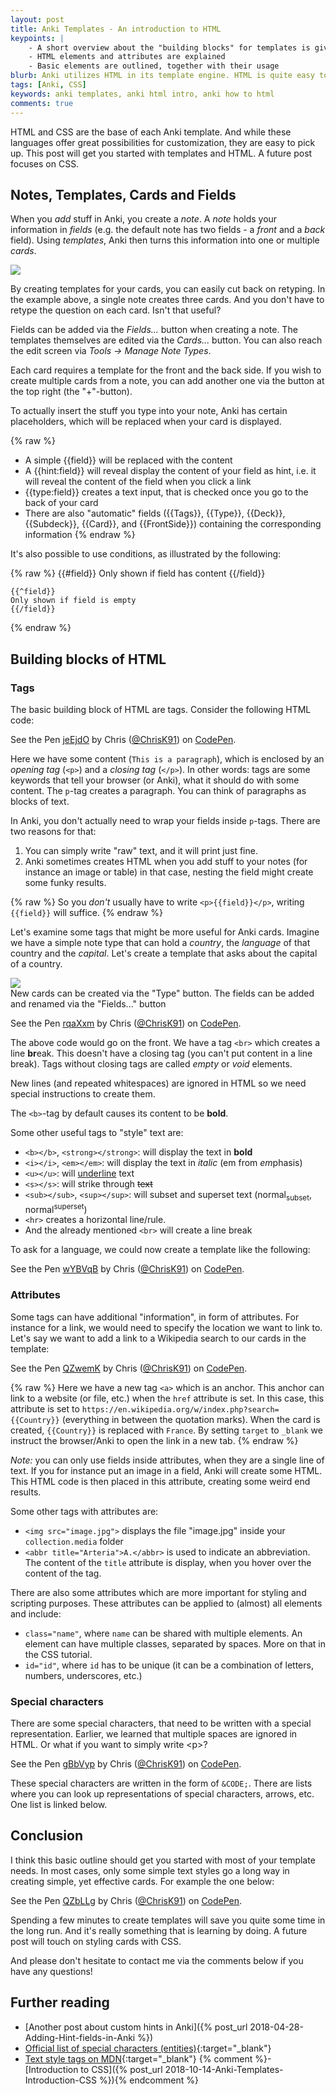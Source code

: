 ```yaml
---
layout: post
title: Anki Templates - An introduction to HTML
keypoints: | 
    - A short overview about the "building blocks" for templates is given
    - HTML elements and attributes are explained
    - Basic elements are outlined, together with their usage
blurb: Anki utilizes HTML in its template engine. HTML is quite easy to pick up, and a basic understanding will get you started in improving your Anki templates right away!
tags: [Anki, CSS]
keywords: anki templates, anki html intro, anki how to html
comments: true
---
```


HTML and CSS are the base of each Anki template. And while these languages offer great possibilities for customization, they are easy to pick up. This post will get you started with templates and HTML. A future post focuses on CSS.

## Notes, Templates, Cards and Fields

When you *add* stuff in Anki, you create a _note_. A _note_ holds your information in _fields_ (e.g. the default note has two fields - a _front_ and a _back_ field). Using _templates_, Anki then turns this information into one or multiple _cards_.

<div class="grid-x align-center text-center">
    <div class="cell large-10">
        <div class="card">
            <img src="/images/anki_html/chart1.png">
        </div>
    </div>
</div>

By creating templates for your cards, you can easily cut back on retyping. In the example above, a single note creates three cards. And you don't have to retype the question on each card. Isn't that useful?

Fields can be added via the *Fields...* button when creating a note. The templates themselves are edited via the *Cards...* button. You can also reach the edit screen via *Tools &rarr; Manage Note Types*.

Each card requires a template for the front and the back side. If you wish to create multiple cards from a note, you can add another one via the button at the top right (the "+"-button).

To actually insert the stuff you type into your note, Anki has certain placeholders, which will be replaced when your card is displayed.

{% raw %}
- A simple {{field}} will be replaced with the content
- A {{hint:field}} will reveal display the content of your field as hint, i.e. it will reveal the content of the field when you click a link
- {{type:field}} creates a text input, that is checked once you go to the back of your card
- There are also "automatic" fields ({{Tags}}, {{Type}}, {{Deck}}, {{Subdeck}}, {{Card}}, and {{FrontSide}}) containing the corresponding information
{% endraw %}

It's also possible to use conditions, as illustrated by the following:

{% raw %}
    {{#field}}
    Only shown if field has content
    {{/field}}

    {{^field}}
    Only shown if field is empty
    {{/field}}
{% endraw %}

## Building blocks of HTML

### Tags
The basic building block of HTML are tags. Consider the following HTML code:

<p data-height="125" data-theme-id="light" data-slug-hash="jeEjdO" data-default-tab="html,result" data-user="ChrisK91" data-pen-title="jeEjdO" class="codepen">See the Pen <a href="https://codepen.io/ChrisK91/pen/jeEjdO/">jeEjdO</a> by Chris (<a href="https://codepen.io/ChrisK91">@ChrisK91</a>) on <a href="https://codepen.io">CodePen</a>.</p>
<script async src="https://static.codepen.io/assets/embed/ei.js"></script>

Here we have some content (```This is a paragraph```), which is enclosed by an *opening tag* (```<p>```) and a *closing tag* (```</p>```). In other words: tags are some keywords that tell your browser (or Anki), what it should do with some content. The ```p```-tag creates a paragraph. You can think of paragraphs as blocks of text.

In Anki, you don't actually need to wrap your fields inside ```p```-tags. There are two reasons for that:

1. You can simply write "raw" text, and it will print just fine.
2. Anki sometimes creates HTML when you add stuff to your notes (for instance an image or table) in that case, nesting the field might create some funky results.

{% raw %}
So you _don't_ usually have to write ```<p>{{field}}</p>```, writing ```{{field}}``` will suffice.
{% endraw %}

Let's examine some tags that might be more useful for Anki cards. Imagine we have a simple note type that can hold a *country*, the *language* of that country and the *capital*. Let's create a template that asks about the capital of a country.

<div class="grid-x align-center text-center">
    <div class="cell large-8">
        <div class="card">
            <img src="/images/anki_html/country_card.png">
            <div class="sub card-section">New cards can be created via the "Type" button. The fields can be added and renamed via the "Fields..." button</div>
        </div>
    </div>
</div>

<p data-height="125" data-theme-id="light" data-slug-hash="rqaXxm" data-default-tab="html,result" data-user="ChrisK91" data-pen-title="rqaXxm" class="codepen">See the Pen <a href="https://codepen.io/ChrisK91/pen/rqaXxm/">rqaXxm</a> by Chris (<a href="https://codepen.io/ChrisK91">@ChrisK91</a>) on <a href="https://codepen.io">CodePen</a>.</p>
<script async src="https://static.codepen.io/assets/embed/ei.js"></script>

The above code would go on the front. We have a tag ```<br>``` which creates a line **br**eak. This doesn't have a closing tag (you can't put content in a line break). Tags without closing tags are called *empty* or *void* elements.

New lines (and repeated whitespaces) are ignored in HTML so we need special instructions to create them.

The ```<b>```-tag by default causes its content to be **bold**.

Some other useful tags to "style" text are:

- ```<b></b>```, ```<strong></strong>```: will display the text in **bold**
- ```<i></i>```, ```<em></em>```: will display the text in *italic* (em from *em*phasis)
- ```<u></u>```: will <u>underline</u> text
- ```<s></s>```: will strike through <s>text</s>
- ```<sub></sub>```, ```<sup></sup>```: will subset and superset text (normal<sub>subset</sub>, normal<sup>superset</sup>)
- ```<hr>``` creates a horizontal line/rule.
- And the already mentioned ```<br>``` will create a line break

To ask for a language, we could now create a template like the following:

<p data-height="125" data-theme-id="light" data-slug-hash="wYBVqB" data-default-tab="html,result" data-user="ChrisK91" data-pen-title="wYBVqB" class="codepen">See the Pen <a href="https://codepen.io/ChrisK91/pen/wYBVqB/">wYBVqB</a> by Chris (<a href="https://codepen.io/ChrisK91">@ChrisK91</a>) on <a href="https://codepen.io">CodePen</a>.</p>
<script async src="https://static.codepen.io/assets/embed/ei.js"></script>

### Attributes

Some tags can have additional "information", in form of attributes. For instance for a link, we would need to specify the location we want to link to. Let's say we want to add a link to a Wikipedia search to our cards in the template:

<p data-height="244" data-theme-id="light" data-slug-hash="QZwemK" data-default-tab="html,result" data-user="ChrisK91" data-pen-title="QZwemK" class="codepen">See the Pen <a href="https://codepen.io/ChrisK91/pen/QZwemK/">QZwemK</a> by Chris (<a href="https://codepen.io/ChrisK91">@ChrisK91</a>) on <a href="https://codepen.io">CodePen</a>.</p>
<script async src="https://static.codepen.io/assets/embed/ei.js"></script>

{% raw %}
Here we have a new tag ```<a>``` which is an anchor. This anchor can link to a website (or file, etc.) when the ```href``` attribute is set. In this case, this attribute is set to ```https://en.wikipedia.org/w/index.php?search={{Country}}``` (everything in between the quotation marks). When the card is created, ```{{Country}}``` is replaced with ```France```. By setting ```target``` to ```_blank``` we instruct the browser/Anki to open the link in a new tab.
{% endraw %}

*Note:* you can only use fields inside attributes, when they are a single line of text. If you for instance put an image in a field, Anki will create some HTML. This HTML code is then placed in this attribute, creating some weird end results.

Some other tags with attributes are:

- ```<img src="image.jpg">``` displays the file "image.jpg" inside your ```collection.media``` folder
- ```<abbr title="Arteria">A.</abbr>``` is used to indicate an abbreviation. The content of the ```title``` attribute is display, when you hover over the content of the tag.

There are also some attributes which are more important for styling and scripting purposes. These attributes can be applied to (almost) all elements and include:

- ```class="name"```, where ```name``` can be shared with multiple elements. An element can have multiple classes, separated by spaces. More on that in the CSS tutorial.
- ```id="id"```, where ```id``` has to be unique (it can be a combination of letters, numbers, underscores, etc.)

### Special characters

There are some special characters, that need to be written with a special representation. Earlier, we learned that multiple spaces are ignored in HTML. Or what if you want to simply write &lt;p&gt;?

<p data-height="145" data-theme-id="light" data-slug-hash="gBbVyp" data-default-tab="html,result" data-user="ChrisK91" data-pen-title="gBbVyp" class="codepen">See the Pen <a href="https://codepen.io/ChrisK91/pen/gBbVyp/">gBbVyp</a> by Chris (<a href="https://codepen.io/ChrisK91">@ChrisK91</a>) on <a href="https://codepen.io">CodePen</a>.</p>
<script async src="https://static.codepen.io/assets/embed/ei.js"></script>

These special characters are written in the form of ```&CODE;```. There are lists where you can look up representations of special characters, arrows, etc. One list is linked below.

## Conclusion

I think this basic outline should get you started with most of your template needs. In most cases, only some simple text styles go a long way in creating simple, yet effective cards. For example the one below:

<p data-height="273" data-theme-id="light" data-slug-hash="QZbLLg" data-default-tab="html,result" data-user="ChrisK91" data-pen-title="QZbLLg" class="codepen">See the Pen <a href="https://codepen.io/ChrisK91/pen/QZbLLg/">QZbLLg</a> by Chris (<a href="https://codepen.io/ChrisK91">@ChrisK91</a>) on <a href="https://codepen.io">CodePen</a>.</p>
<script async src="https://static.codepen.io/assets/embed/ei.js"></script>

Spending a few minutes to create templates will save you quite some time in the long run. And it's really something that is learning by doing. A future post will touch on styling cards with CSS.

And please don't hesitate to contact me via the comments below if you have any questions!

## Further reading
- [Another post about custom hints in Anki]({% post_url 2018-04-28-Adding-Hint-fields-in-Anki %})
- [Official list of special characters (entities)](https://dev.w3.org/html5/html-author/charref){:target="_blank"}
- [Text style tags on MDN](https://developer.mozilla.org/en-US/docs/Web/HTML/Element#Inline_text_semantics){:target="_blank"}
{% comment %}- [Introduction to CSS]({% post_url 2018-10-14-Anki-Templates-Introduction-CSS %}){% endcomment %}